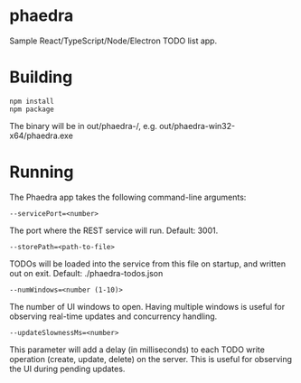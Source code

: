 # phaedra
Sample React/TypeScript/Node/Electron TODO list app.

# Building
```
npm install
npm package
```

The binary will be in out/phaedra-<platform>/, e.g. out/phaedra-win32-x64/phaedra.exe

# Running
The Phaedra app takes the following command-line arguments:

```
--servicePort=<number>
```
The port where the REST service will run. Default: 3001.

```
--storePath=<path-to-file>
```
TODOs will be loaded into the service from this file on startup, and written out on exit. Default: ./phaedra-todos.json

```
--numWindows=<number (1-10)>
```
The number of UI windows to open. Having multiple windows is useful for observing real-time updates and concurrency handling.

```
--updateSlownessMs=<number>
```
This parameter will add a delay (in milliseconds) to each TODO write operation (create, update, delete) on the server. This is useful for observing the UI during pending updates.
